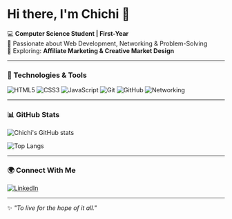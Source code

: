 # Hi there, I'm Chichi 👋

💻 **Computer Science Student | First-Year**  
🚀 Passionate about Web Development, Networking & Problem-Solving  
🌱 Exploring: **Affiliate Marketing & Creative Market Design**  

---

### 🔧 Technologies & Tools
![HTML5](https://img.shields.io/badge/HTML5-E34F26?style=for-the-badge&logo=html5&logoColor=white)
![CSS3](https://img.shields.io/badge/CSS3-1572B6?style=for-the-badge&logo=css3&logoColor=white)
![JavaScript](https://img.shields.io/badge/JavaScript-F7DF1E?style=for-the-badge&logo=javascript&logoColor=black)
![Git](https://img.shields.io/badge/Git-F05032?style=for-the-badge&logo=git&logoColor=white)
![GitHub](https://img.shields.io/badge/GitHub-181717?style=for-the-badge&logo=github&logoColor=white)
![Networking](https://img.shields.io/badge/Networking-005571?style=for-the-badge&logo=cisco&logoColor=white)

---

### 📊 GitHub Stats
![Chichi's GitHub stats](https://github-readme-stats.vercel.app/api?username=chichisaringi&show_icons=true&theme=radical)  

![Top Langs](https://github-readme-stats.vercel.app/api/top-langs/?username=chichisaringi&layout=compact&theme=radical)  

---

### 🌍 Connect With Me
[![LinkedIn](https://img.shields.io/badge/LinkedIn-0077B5?style=for-the-badge&logo=linkedin&logoColor=white)](https://www.linkedin.com/in/chichi-ombati-23400436a)

---


✨ *"To live for the hope of it all."*  

